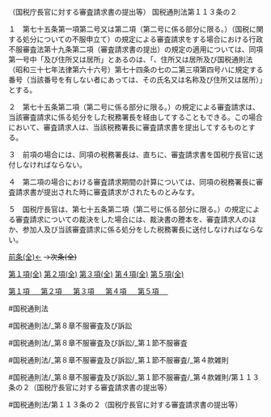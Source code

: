 （国税庁長官に対する審査請求書の提出等）
国税通則法第１１３条の２

１　第七十五条第一項第二号又は第二項（第二号に係る部分に限る。）（国税に関する処分についての不服申立て）の規定による審査請求をする場合における行政不服審査法第十九条第二項（審査請求書の提出）の規定の適用については、同項第一号中「及び住所又は居所」とあるのは、「、住所又は居所及び国税通則法（昭和三十七年法律第六十六号）第七十四条の七の二第三項第四号ハに規定する番号（当該番号を有しない者にあっては、その氏名又は名称及び住所又は居所）」とする。

２　第七十五条第二項（第二号に係る部分に限る。）の規定による審査請求は、当該審査請求に係る処分をした税務署長を経由してすることもできる。この場合において、審査請求人は、当該税務署長に審査請求書を提出してするものとする。

３　前項の場合には、同項の税務署長は、直ちに、審査請求書を国税庁長官に送付しなければならない。

４　第二項の場合における審査請求期間の計算については、同項の税務署長に審査請求書が提出された時に審査請求がされたものとみなす。

５　国税庁長官は、第七十五条第二項（第二号に係る部分に限る。）の規定による審査請求についての裁決をした場合には、裁決書の謄本を、審査請求人のほか、参加人及び当該審査請求に係る処分をした税務署長に送付しなければならない。

[前条(全)←](国税通則法＿＿＿＿＿第１１３条_.md)  ~~→次条(全)~~

[第１項(全)](国税通則法＿＿＿＿＿第１１３条の２第１項_.md)  [第２項(全)](国税通則法＿＿＿＿＿第１１３条の２第２項_.md)  [第３項(全)](国税通則法＿＿＿＿＿第１１３条の２第３項_.md)  [第４項(全)](国税通則法＿＿＿＿＿第１１３条の２第４項_.md)  [第５項(全)](国税通則法＿＿＿＿＿第１１３条の２第５項_.md)  

[第１項 　 ](国税通則法＿＿＿＿＿第１１３条の２第１項.md)  [第２項 　 ](国税通則法＿＿＿＿＿第１１３条の２第２項.md)  [第３項 　 ](国税通則法＿＿＿＿＿第１１３条の２第３項.md)  [第４項 　 ](国税通則法＿＿＿＿＿第１１３条の２第４項.md)  [第５項 　 ](国税通則法＿＿＿＿＿第１１３条の２第５項.md)  

#国税通則法

#国税通則法/_第８章不服審査及び訴訟

#国税通則法/_第８章不服審査及び訴訟/_第１節不服審査

#国税通則法/_第８章不服審査及び訴訟/_第１節不服審査/_第４款雑則

#国税通則法/_第８章不服審査及び訴訟/_第１節不服審査/_第４款雑則/第１１３条の２（国税庁長官に対する審査請求書の提出等）

#国税通則法/第１１３条の２（国税庁長官に対する審査請求書の提出等）

